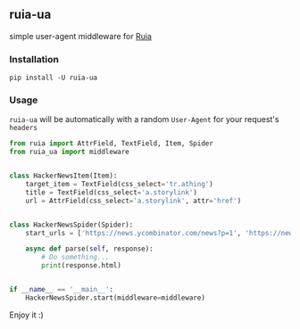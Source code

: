 ## ruia-ua

simple user-agent middleware for [Ruia](https://github.com/howie6879/ruia)

### Installation

```shell
pip install -U ruia-ua
```

### Usage

`ruia-ua` will be automatically with a random `User-Agent` for your request's `headers`

```python
from ruia import AttrField, TextField, Item, Spider
from ruia_ua import middleware


class HackerNewsItem(Item):
    target_item = TextField(css_select='tr.athing')
    title = TextField(css_select='a.storylink')
    url = AttrField(css_select='a.storylink', attr='href')


class HackerNewsSpider(Spider):
    start_urls = ['https://news.ycombinator.com/news?p=1', 'https://news.ycombinator.com/news?p=2']

    async def parse(self, response):
        # Do something...
        print(response.html)


if __name__ == '__main__':
    HackerNewsSpider.start(middleware=middleware)
```

Enjoy it :)